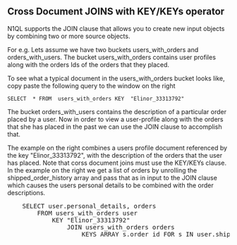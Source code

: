 ## Cross Document JOINS with KEY/KEYs operator

N1QL supports the JOIN clause that allows you to create new input objects by combining two or more source objects. 

For e.g. Lets assume we have two buckets users_with_orders and orders_with_users. The bucket users_with_orders contains user profiles along with the orders Ids of the orders that they placed. 

To see what a typical document in the users_with_orders bucket looks like, copy paste the following query to the window on the right

```
SELECT  * FROM  users_with_orders KEY  "Elinor_33313792"
```

The bucket orders_with_users contains the description of a particular order placed by a user. Now in order to view a user-profile along with the orders that she has placed in the past we can use the JOIN clause to accomplish that. 

The example on the right combines a users profile document referenced by the key "Elinor_33313792", with the description of the orders that the user has placed. Note that corss document joins must use the KEY/KEYs clause. In the example on the right we get a list of orders by unrolling the shipped_order_history array and pass that as in input to the JOIN clause which causes the users personal details to be combined with the order descriptions.

<pre id="example">
    SELECT user.personal_details, orders
        FROM users_with_orders user 
            KEY "Elinor_33313792" 
                JOIN users_with_orders orders 
                    KEYS ARRAY s.order_id FOR s IN user.shipped_order_history END
</pre> 
